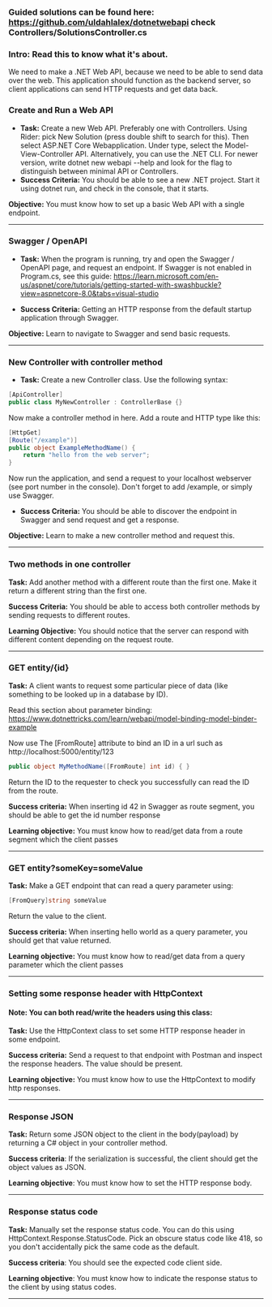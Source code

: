 
### Guided solutions can be found here: https://github.com/uldahlalex/dotnetwebapi check Controllers/SolutionsController.cs

### Intro: Read this to know what it's about.
We need to make a .NET Web API, because we need to be able to send data over the web. This application should function as the backend server, so client applications can send HTTP requests and get data back.


### Create and Run a Web API

- **Task:** Create a new Web API. Preferably one with Controllers.
Using Rider: pick New Solution (press double shift to search for this). Then select ASP.NET Core Webapplication. Under type, select the Model-View-Controller API.
Alternatively, you can use the .NET CLI. For newer version, write dotnet new webapi --help and look for the flag to distinguish between minimal API or Controllers.
- **Success Criteria:** You should be able to see a new .NET project. Start it using dotnet run, and check in the console, that it starts. 

**Objective:** You must know how to set up a basic Web API with a single endpoint.

---

### Swagger / OpenAPI



- **Task:** When the program is running, try and open the Swagger / OpenAPI page, and request an endpoint.
If Swagger is not enabled in Program.cs, see this guide: 
https://learn.microsoft.com/en-us/aspnet/core/tutorials/getting-started-with-swashbuckle?view=aspnetcore-8.0&tabs=visual-studio

- **Success Criteria:** Getting an HTTP response from the default startup application through Swagger.

**Objective:** Learn to navigate to Swagger and send basic requests.

---

### New Controller with controller method



- **Task:** Create a new Controller class. Use the following syntax:

```c#
[ApiController]
public class MyNewController : ControllerBase {}
```
Now make a controller method in here. Add a route and HTTP type like this:

```c#
[HttpGet]
[Route("/example")]
public object ExampleMethodName() {
    return "hello from the web server";
}
```

Now run the application, and send a request to your localhost webserver (see port number in the console). Don't forget to add /example, or simply use Swagger.

- **Success Criteria:** You should be able to discover the endpoint in Swagger and send request and get a response.

**Objective:** Learn to make a new controller method and request this.

---

### Two methods in one controller



**Task:** Add another method with a different route than the first one. Make it return a different string than the first one.

**Success Criteria:** You should be able to access both controller methods by sending requests to different routes.

**Learning Objective:** You should notice that the server can respond with different content depending on the request route.


---

### GET entity/{id}

**Task:** A client wants to request some particular piece of data (like something to be looked up in a database by ID).

Read this section about parameter binding: https://www.dotnettricks.com/learn/webapi/model-binding-model-binder-example

Now use The [FromRoute] attribute to bind an ID in a url such as 
http://localhost:5000/entity/123
```C#
public object MyMethodName([FromRoute] int id) { }
```

Return the ID to the requester to check you successfully can read the ID from the route.

**Success criteria:** When inserting id 42 in Swagger as route segment, you should be able to get the id number response


**Learning objective:** You must know how to read/get data from a route segment which the client passes

---

### GET entity?someKey=someValue

**Task:** Make a GET endpoint that can read a query parameter using:

```c#
[FromQuery]string someValue
```
Return the value to the client.

**Success criteria:** When inserting hello world as a query parameter, you should get that value returned.

**Learning objective:** You must know how to read/get data from a query parameter which the client passes

---

### Setting some response header with HttpContext

#### Note: You can both read/write the headers using this class:

**Task:** Use the HttpContext class to set some HTTP response header in some endpoint.

**Success criteria:** Send a request to that endpoint with Postman and inspect the response headers. The value should be present.

**Learning objective:** You must know how to use the HttpContext to modify http responses.

---

### Response JSON

**Task:** Return some JSON object to the client in the body(payload) by returning a C# object in your controller method.

**Success criteria**: If the serialization is successful, the client should get the object values as JSON.

**Learning objective**: You must know how to set the HTTP response body.

---

### Response status code

**Task:** Manually set the response status code. You can do this using HttpContext.Response.StatusCode. Pick an obscure status code like 418, so you don't accidentally pick the same code as the default.

**Success criteria**: You should see the expected code client side.

**Learning objective**: You must know how to indicate the response status to the client by using status codes.

---


